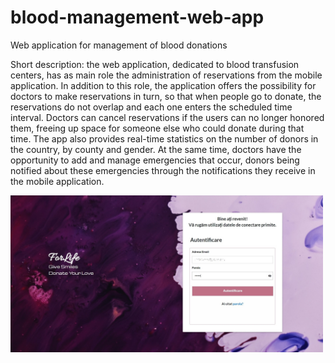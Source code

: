 # blood-management-web-app
Web application for management of blood donations 

Short description:
the web application, dedicated to blood transfusion centers, has as main role the administration of reservations from the mobile application. In addition to this role, the application offers the possibility for doctors to make reservations in turn, so that when people go to donate, the reservations do not overlap and each one enters the scheduled time interval. Doctors can cancel reservations if the users can no longer honored them, freeing up space for someone else who could donate during that time. The app also provides real-time statistics on the number of donors in the country, by county and gender. At the same time, doctors have the opportunity to add and manage emergencies that occur, donors being notified about these emergencies through the notifications they receive in the mobile application.

<img src="images/auth.jpg" width="500" heigth="400">
